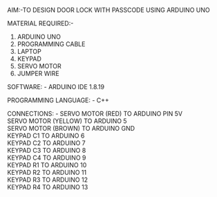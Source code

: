 AIM:-TO DESIGN DOOR LOCK WITH PASSCODE USING ARDUINO UNO 

MATERIAL REQUIRED:-
1. ARDUINO UNO
2. PROGRAMMING CABLE
3. LAPTOP
4. KEYPAD
5. SERVO MOTOR
6.  JUMPER WIRE
   
SOFTWARE: - ARDUINO IDE 1.8.19

PROGRAMMING LANGUAGE: - C++

CONNECTIONS: - SERVO MOTOR (RED) TO ARDUINO PIN 5V<br>
                                SERVO MOTOR (YELLOW) TO ARDUINO 5<br>
                                SERVO MOTOR (BROWN) TO ARDUINO GND<br>
   KEYPAD C1 TO ARDUINO 6<br>
   KEYPAD C2 TO ARDUINO 7<br>
   KEYPAD C3 TO ARDUINO 8<br>
   KEYPAD C4 TO ARDUINO 9<br>
   KEYPAD R1 TO ARDUINO 10<br>
   KEYPAD R2 TO ARDUINO 11<br>
   KEYPAD R3 TO ARDUINO 12<br>
   KEYPAD R4 TO ARDUINO 13
